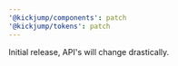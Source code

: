 ```yaml
---
'@kickjump/components': patch
'@kickjump/tokens': patch
---
```


Initial release, API's will change drastically.
